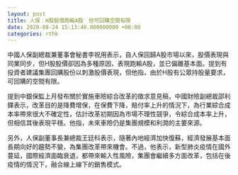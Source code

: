 ```yaml
---
layout: post
title: 人保：H股股價跑輸A股　但可回購空間有限
date: 2020-08-24 15:13:40.000000000 +08:00
categories: rthk
---
```


中國人保副總裁兼董事會秘書李祝用表示，自人保回歸A股市場以來，股價表現與同業同步，但H股股價卻因為多種原因，表現跑輸A股，並已偏離基本面。提到有投資者建議集團回購股份以刺激股價表現，但他指，由於H股有公眾持股量要求，可回購的空間有限。

提到中銀保監上月發布關於實施車險綜合改革的徵求意見稿，中國財險副總裁邵利鐸表示，改革目的是降費增保，在保費下降，賠付率上升的情況下，為行業綜合成本率帶來很大不確定性，估計改革初期因為市場不理性競爭，令綜合成本率上升，但相信其後表現平穩。他指，未來車險仍是集團規模和利潤的主要來源。

另外，人保副董事長兼總裁王廷科表示，隨著內地經濟加快復蘇，經濟發展基本面長期向好的趨勢不變，為集團改革帶來機會。不過，他表示，新型肺炎疫情在國外蔓延，國際經濟面臨衰退，都帶來輸入性風險，集團會繼續多方面改革，包括在後疫情的情況下，融合線上線下的銷售模式。
